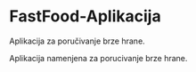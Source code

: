 # FastFood-Aplikacija

Aplikacija za poručivanje brze hrane.

Aplikacija namenjena za porucivanje brze hrane.
